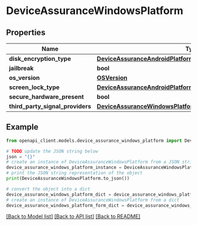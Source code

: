 # DeviceAssuranceWindowsPlatform


## Properties

Name | Type | Description | Notes
------------ | ------------- | ------------- | -------------
**disk_encryption_type** | [**DeviceAssuranceAndroidPlatformAllOfDiskEncryptionType**](DeviceAssuranceAndroidPlatformAllOfDiskEncryptionType.md) |  | [optional] 
**jailbreak** | **bool** |  | [optional] 
**os_version** | [**OSVersion**](OSVersion.md) |  | [optional] 
**screen_lock_type** | [**DeviceAssuranceAndroidPlatformAllOfScreenLockType**](DeviceAssuranceAndroidPlatformAllOfScreenLockType.md) |  | [optional] 
**secure_hardware_present** | **bool** |  | [optional] 
**third_party_signal_providers** | [**DeviceAssuranceWindowsPlatformAllOfThirdPartySignalProviders**](DeviceAssuranceWindowsPlatformAllOfThirdPartySignalProviders.md) |  | [optional] 

## Example

```python
from openapi_client.models.device_assurance_windows_platform import DeviceAssuranceWindowsPlatform

# TODO update the JSON string below
json = "{}"
# create an instance of DeviceAssuranceWindowsPlatform from a JSON string
device_assurance_windows_platform_instance = DeviceAssuranceWindowsPlatform.from_json(json)
# print the JSON string representation of the object
print(DeviceAssuranceWindowsPlatform.to_json())

# convert the object into a dict
device_assurance_windows_platform_dict = device_assurance_windows_platform_instance.to_dict()
# create an instance of DeviceAssuranceWindowsPlatform from a dict
device_assurance_windows_platform_form_dict = device_assurance_windows_platform.from_dict(device_assurance_windows_platform_dict)
```
[[Back to Model list]](../README.md#documentation-for-models) [[Back to API list]](../README.md#documentation-for-api-endpoints) [[Back to README]](../README.md)


